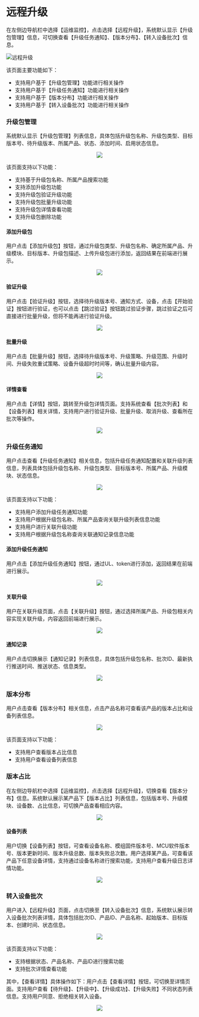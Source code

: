 # 远程升级

在左侧边导航栏中选择【运维监控】，点击选择【远程升级】，系统默认显示【升级包管理】信息，可切换查看【升级任务通知】、【版本分布】、【转入设备批次】信息。

![远程升级](/images\qinghua\device-management\remote-upgrade.png)

该页面主要功能如下：

- 支持用户基于【升级包管理】功能进行相关操作
- 支持用户基于【升级任务通知】功能进行相关操作
- 支持用户基于【版本分布】功能进行相关操作
- 支持用户基于【转入设备批次】功能进行相关操作

### 升级包管理

系统默认显示【升级包管理】列表信息，具体包括升级包名称、升级包类型、目标版本号、待升级版本、所属产品、状态、添加时间、启用状态信息。

<div align=center><img src ="/images\qinghua\device-management\upgrade-package-management.png"/></div>

该页面支持以下功能：

- 支持基于升级包名称、所属产品搜索功能
- 支持添加升级包功能
- 支持升级包验证升级功能
- 支持升级包批量升级功能
- 支持升级包详情查看功能
- 支持升级包删除功能

#### 添加升级包

用户点击【添加升级包】按钮，通过升级包类型、升级包名称、确定所属产品、升级模块、目标版本、升级包描述、上传升级包进行添加，返回结果在前端进行展示。

<div align=center><img src ="/images\qinghua\device-management\upgrade-package-add.png"/></div>

#### 验证升级

用户点击【验证升级】按钮，选择待升级版本号、通知方式、设备，点击【开始验证】按钮进行验证，也可以点击【跳过验证】按钮跳过验证步骤，跳过验证之后可直接进行批量升级，但将不能再进行验证升级。

<div align=center><img src ="/images\qinghua\device-management\upgrade-verify.png"/></div>

#### 批量升级

用户点击【批量升级】按钮，选择待升级版本号、升级策略、升级范围、升级时间、升级失败重试策略、设备升级超时时间等，确认批量升级内容。

<div align=center><img src ="/images\qinghua\device-management\bulk-upgrades.png"/></div>

#### 详情查看

用户点击【详情】按钮，跳转至升级包详情页面。支持系统查看【批次列表】和【设备列表】相关详情，支持用户进行验证升级、批量升级、取消升级、查看所在批次等操作。

<div align=center><img src ="/images\qinghua\device-management\view-upgrade-details.png"/></div>

### 升级任务通知

用户点击查看【升级任务通知】相关信息，包括升级任务通知配置和关联升级列表信息，列表具体包括升级包名称、升级包类型、目标版本号、所属产品、升级模块、状态信息。

<div align=center><img src ="/images\qinghua\device-management\task-notification-upgrade.png"/></div>

该页面支持以下功能：

- 支持用户添加升级任务通知功能
- 支持用户根据升级包名称、所属产品查询关联升级列表信息功能
- 支持用户进行关联升级功能
- 支持用户根据升级包名称查询关联通知记录信息功能

#### 添加升级任务通知

用户点击【添加升级任务通知】按钮，通过UL、token进行添加，返回结果在前端进行展示。

<div align=center><img src ="/images\qinghua\device-management\upgrade-task-add.png"/></div>

#### 关联升级

用户在关联升级页面，点击【关联升级】按钮，通过选择所属产品、升级包相关内容实现关联升级，内容返回前端进行展示。

<div align=center><img src ="/images\qinghua\device-management\association-upgrade.png"/></div>

#### 通知记录

用户点击切换展示【通知记录】列表信息，具体包括升级包名称、批次ID、最新执行推送时间、推送状态、信息类型。

<div align=center><img src ="/images\qinghua\device-management\notification-logs.png"/></div>

### 版本分布

用户点击查看【版本分布】相关信息，点击产品名称可查看该产品的版本占比和设备列表信息。

<div align=center><img src ="/images\qinghua\device-management\version-distribution.png"/></div>

该页面支持以下功能：

- 支持用户查看版本占比信息
- 支持用户查看设备列表信息

### 版本占比

在左侧边导航栏中选择【运维监控】，点击选择【远程升级】，切换查看【版本分布】信息。系统默认展示某产品下【版本占比】列表信息，包括版本号、升级模块、设备数、占比信息，可切换产品查看相应内容。

<div align=center><img src ="/images\qinghua\device-management\version-ratio.png"/></div>

#### 设备列表

用户切换【设备列表】按钮，可查看设备名称、模组固件版本号、MCU软件版本号、版本更新时间、版本升级总数、版本失败总次数。用户选择某产品，可查看该产品下任意设备详情，支持通过设备名称进行搜索功能，支持用户查看升级日志详情功能。

<div align=center><img src ="/images\qinghua\device-management\ac-device-list.png"/></div>

### 转入设备批次

用户进入【远程升级】页面，点击切换至【转入设备批次】信息，系统默认展示转入设备批次列表详情，具体包括批次ID、产品ID、产品名称、起始版本、目标版本、创建时间、状态信息。

<div align=center><img src ="/images\qinghua\device-management\device-batch-transfer.png"/></div>

该页面支持以下功能：

- 支持根据状态、产品名称、产品ID进行搜索功能
- 支持批次详情查看功能

其中，【查看详情】具体操作如下：用户点击【查看详情】按钮，可切换至详情页面。支持用户查看【待升级】、【升级中】、【升级成功】、【升级失败】不同状态列表信息。支持用户同意、拒绝相关转入设备。

<div align=center><img src ="/images\qinghua\device-management\ac-detail-view.png"/></div>
